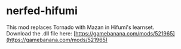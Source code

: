 #  nerfed-hifumi
This mod replaces Tornado with Mazan in Hifumi's learnset.  
Download the .dll file here: [https://gamebanana.com/mods/521965](https://gamebanana.com/mods/521965)
